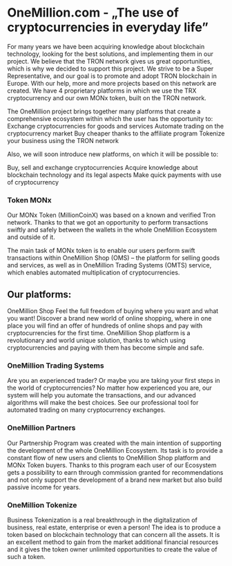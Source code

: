# OneMillion.com - „The use of cryptocurrencies in everyday life”

For many years we have been acquiring knowledge about blockchain technology, looking for the best solutions, and implementing them in our project. We believe that the TRON network gives us great opportunities, which is why we decided to support this project. We strive to be a Super Representative, and our goal is to promote and adopt TRON blockchain in Europe. With our help, more and more projects based on this network are created. We have 4 proprietary platforms in which we use the TRX cryptocurrency and our own MONx token, built on the TRON network.

The OneMillion project brings together many platforms that create a comprehensive ecosystem within which the user has the opportunity to:
Exchange cryptocurrencies for goods and services
Automate trading on the cryptocurrency market
Buy cheaper thanks to the affiliate program
Tokenize your business using the TRON network

Also, we will soon introduce new platforms, on which it will be possible to:


Buy, sell and exchange cryptocurrencies
Acquire knowledge about blockchain technology and its legal aspects
Make quick payments with use of cryptocurrency
	

### Token MONx

Our MONx Token (MillionCoinX) was based on a known and verified Tron network. Thanks to that we got an opportunity to perform transactions swiftly and safely between the wallets in the whole OneMillion Ecosystem and outside of it.

The main task of MONx token is to enable our users perform swift transactions within OneMillion Shop (OMS) – the platform for selling goods and services, as well as in OneMillion Trading Systems (OMTS) service, which enables automated multiplication of cryptocurrencies.


## Our platforms:
OneMillion Shop
Feel the full freedom of buying where you want and what you want! Discover a brand new world of online shopping, where in one place you will find an offer of hundreds of online shops and pay with cryptocurrencies for the first time. OneMillion Shop platform is a revolutionary and world unique solution, thanks to which using cryptocurrencies and paying with them has become simple and safe.

### OneMillion Trading Systems
Are you an experienced trader? Or maybe you are taking your first steps in the world of cryptocurrencies? No matter how experienced you are, our system will help you automate the transactions, and our advanced algorithms will make the best choices. See our professional tool for automated trading on many cryptocurrency exchanges.


### OneMillion Partners
Our Partnership Program was created with the main intention of supporting the development of the whole OneMillion Ecosystem. Its task is to provide a constant flow of new users and clients to OneMillion Shop platform and MONx Token buyers. Thanks to this program each user of our Ecosystem gets a possibility to earn through commission granted for recommendations and not only support the development of a brand new market but also build passive income for years.


### OneMillion Tokenize
Business Tokenization is a real breakthrough in the digitalization of business, real estate, enterprise or even a person! The idea is to produce a token based on blockchain technology that can concern all the assets. It is an excellent method to gain from the market additional financial resources and it gives the token owner unlimited opportunities to create the value of such a token.

